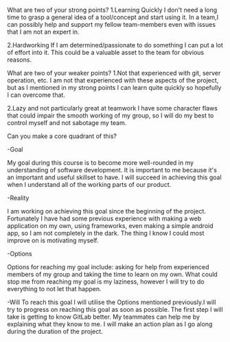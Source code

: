 What are two of your strong points? 1.Learning Quickly I don't need a
long time to grasp a general idea of a tool/concept and start using it.
In a team,I can possibly help and support my fellow team-members even
with issues that I am not an expert in.

2.Hardworking If I am determined/passionate to do something I can put a
lot of effort into it. This could be a valuable asset to the team for
obvious reasons.

What are two of your weaker points? 1.Not that experienced with git,
server operation, etc. I am not that experienced with these aspects of
the project, but as I mentioned in my strong points I can learn quite
quickly so hopefully I can overcome that.

2.Lazy and not particularly great at teamwork I have some character
flaws that could impair the smooth working of my group, so I will do my
best to control myself and not sabotage my team.

Can you make a core quadrant of this?

-Goal

My goal during this course is to become more well-rounded in my
understanding of software development. It is important to me because
it's an important and useful skillset to have. I will succeed in
achieving this goal when I understand all of the working parts of our
product.

-Reality

I am working on achieving this goal since the beginning of the project.
Fortunately I have had some previous experience with making a web
application on my own, using frameworks, even making a simple android
app, so I am not completely in the dark. The thing I know I could most
improve on is motivating myself.

-Options

Options for reaching my goal include: asking for help from experienced
members of my group and taking the time to learn on my own. What could
stop me from reaching my goal is my laziness, however I will try to do
everything to not let that happen.

-Will To reach this goal I will utilise the Options mentioned
previously.I will try to progress on reaching this goal as soon as
possible. The first step I will take is getting to know GitLab better.
My teammates can help me by explaining what they know to me. I will make
an action plan as I go along during the duration of the project.
